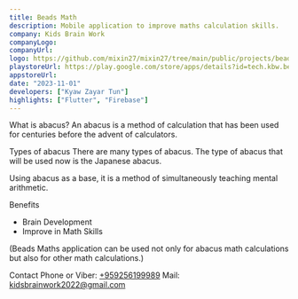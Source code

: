 ```yaml
---
title: Beads Math
description: Mobile application to improve maths calculation skills.
company: Kids Brain Work
companyLogo:
companyUrl:
logo: https://github.com/mixin27/mixin27/tree/main/public/projects/beads-math.png
playstoreUrl: https://play.google.com/store/apps/details?id=tech.kbw.beads_math
appstoreUrl:
date: "2023-11-01"
developers: ["Kyaw Zayar Tun"]
highlights: ["Flutter", "Firebase"]
---
```


What is abacus?
An abacus is a method of calculation that has been used for centuries before the advent of calculators.

Types of abacus
There are many types of abacus.
The type of abacus that will be used now is the Japanese abacus.

Using abacus as a base, it is a method of simultaneously teaching mental arithmetic.

Benefits

- Brain Development
- Improve in Math Skills

(Beads Maths application can be used not only for abacus math calculations but also for other math calculations.)

Contact
Phone or Viber: <a href="tel:+959256199989">+959256199989</a>
Mail: <a href="mailto:kidsbrainwork2022@gmail.com">kidsbrainwork2022@gmail.com</a>
